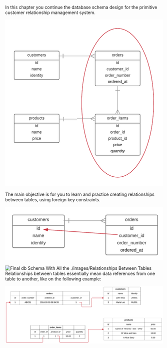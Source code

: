 In this chapter you continue the database schema design for the primitive customer relationship management system.

![./images/Creating Orders And Order Items](./images/creating-orders-and-order-items.png)

The main objective is for you to learn and practice creating relationships between tables, using foreign key constraints.

![./images/Relationships Between Tables](./images/customer_id-referencing-id-on-customers-table.png)

![Final db Schema With All the ./images/Relationships Between Tables]((./images/new-relationship-between-order_items-and-products.jpg))
Relationships between tables essentially mean data references from one table to another, like on the following example:

![./images/Data Relationships](./images/relationship-of-data.png)

